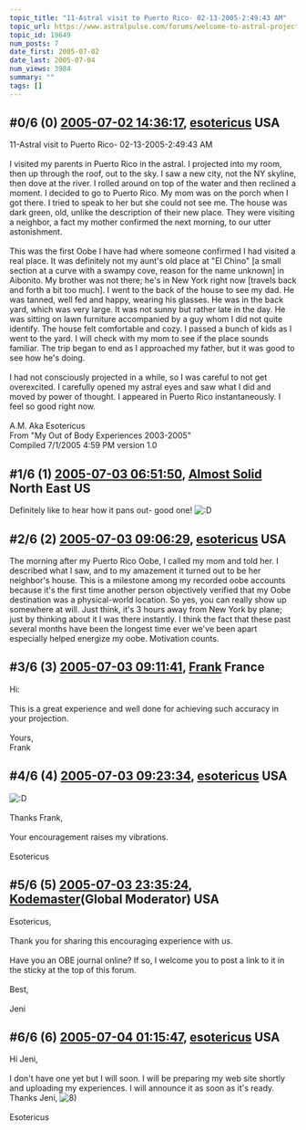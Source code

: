 ```yaml
---
topic_title: "11-Astral visit to Puerto Rico- 02-13-2005-2:49:43 AM"
topic_url: https://www.astralpulse.com/forums/welcome-to-astral-projection-experiences!/11-astral-visit-to-puerto-rico-02-13-2005-24943-am
topic_id: 19649
num_posts: 7
date_first: 2005-07-02
date_last: 2005-07-04
num_views: 3984
summary: ""
tags: []
---
```


## \#0/6 (0) [2005-07-02 14:36:17](https://www.astralpulse.com/forums/index.php?msg=168820), [esotericus](https://www.astralpulse.com/forums/profile/?u=9309) USA ##
<section>
11-Astral visit to Puerto Rico- 02-13-2005-2:49:43 AM
<br>
<br>
I visited my parents in Puerto Rico in the astral. I projected into my room, then up through the roof, out to the sky. I saw a new city, not the NY skyline, then dove at the river. I rolled around on top of the water and then reclined a moment. I decided to go to Puerto Rico. My mom was on the porch when I got there. I tried to speak to her but she could not see me. The house was dark green, old, unlike the description of their new place. They were visiting a neighbor, a fact my mother confirmed the next morning, to our utter astonishment.
<br>
<br>
This was the first Oobe I have had where someone confirmed I had visited a real place. It was definitely not my aunt's old place at "El Chino" [a small section at a curve with a swampy cove, reason for the name unknown] in Aibonito. My brother was not there; he's in New York right now [travels back and forth a bit too much]. I went to the back of the house to see my dad. He was tanned, well fed and happy, wearing his glasses. He was in the back yard, which was very large. It was not sunny but rather late in the day. He was sitting on lawn furniture accompanied by a guy whom I did not quite identify. The house felt comfortable and cozy. I passed a bunch of kids as I went to the yard. I will check with my mom to see if the place sounds familiar. The trip began to end as I approached my father, but it was good to see how he's doing.
<br>
<br>
I had not consciously projected in a while, so I was careful to not get overexcited. I carefully opened my astral eyes and saw what I did and moved by power of thought. I appeared in Puerto Rico instantaneously. I feel so good right now.
<br>
<br>
A.M. Aka Esotericus
<br>
From "My Out of Body Experiences 2003-2005"
<br>
Compiled 7/1/2005 4:59 PM version 1.0
</section>

## \#1/6 (1) [2005-07-03 06:51:50](https://www.astralpulse.com/forums/index.php?msg=168897), [Almost Solid](https://www.astralpulse.com/forums/profile/?u=9296) North East US ##
<section>
Definitely like to hear how it pans out- good one!
<img alt=":D" class="smiley" src="https://www.astralpulse.com/forums/Smileys/fugue/cheesy.png" title="Cheesy"/>
</section>

## \#2/6 (2) [2005-07-03 09:06:29](https://www.astralpulse.com/forums/index.php?msg=168915), [esotericus](https://www.astralpulse.com/forums/profile/?u=9309) USA ##
<section>
The morning after my Puerto Rico Oobe, I called my mom and told her. I described what I saw, and to my amazement it turned out to be her neighbor's house. This is a milestone among my recorded oobe accounts because it's the first time another person objectively verified that my Oobe destination was a physical-world location. So yes, you can really show up somewhere at will. Just think, it's 3 hours away from New York by plane; just by thinking about it I was there instantly. I think the fact that these past several months have been the longest time ever we've been apart especially helped energize my oobe. Motivation counts.
</section>

## \#3/6 (3) [2005-07-03 09:11:41](https://www.astralpulse.com/forums/index.php?msg=168916), [Frank](https://www.astralpulse.com/forums/profile/?u=359) France ##
<section>
Hi:
<br>
<br>
This is a great experience and well done for achieving such accuracy in your projection.
<br>
<br>
Yours,
<br>
Frank
</section>

## \#4/6 (4) [2005-07-03 09:23:34](https://www.astralpulse.com/forums/index.php?msg=168918), [esotericus](https://www.astralpulse.com/forums/profile/?u=9309) USA ##
<section>
<img alt=":D" class="smiley" src="https://www.astralpulse.com/forums/Smileys/fugue/cheesy.png" title="Cheesy"/>
<br>
<br>
Thanks Frank,
<br>
<br>
Your encouragement raises my vibrations.
<br>
<br>
Esotericus
</section>

## \#5/6 (5) [2005-07-03 23:35:24](https://www.astralpulse.com/forums/index.php?msg=168985), [Kodemaster](https://www.astralpulse.com/forums/profile/?u=426)(Global Moderator) USA ##
<section>
Esotericus,
<br>
<br>
Thank you for sharing this encouraging experience with us.
<br>
<br>
Have you an OBE journal online? If so, I welcome you to post a link to it in the sticky at the top of this forum.
<br>
<br>
Best,
<br>
<br>
Jeni
</section>

## \#6/6 (6) [2005-07-04 01:15:47](https://www.astralpulse.com/forums/index.php?msg=169005), [esotericus](https://www.astralpulse.com/forums/profile/?u=9309) USA ##
<section>
Hi Jeni,
<br>
<br>
I don't have one yet but I will soon. I will be preparing my web site shortly and uploading my experiences. I will announce it as soon as it's ready. Thanks Jeni,
<img alt="8)" class="smiley" src="https://www.astralpulse.com/forums/Smileys/fugue/cool.png" title="Cool"/>
<br>
<br>
Esotericus
</section>
